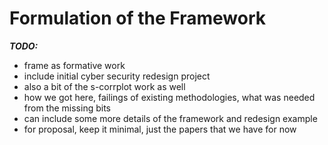 
# Formulation of the Framework

**_TODO:_**

  - frame as formative work
  - include initial cyber security redesign project
  - also a bit of the s-corrplot work as well
  - how we got here, failings of existing methodologies, what was needed from the missing bits
  - can include some more details of the framework and redesign example
  - for proposal, keep it minimal, just the papers that we have for now

